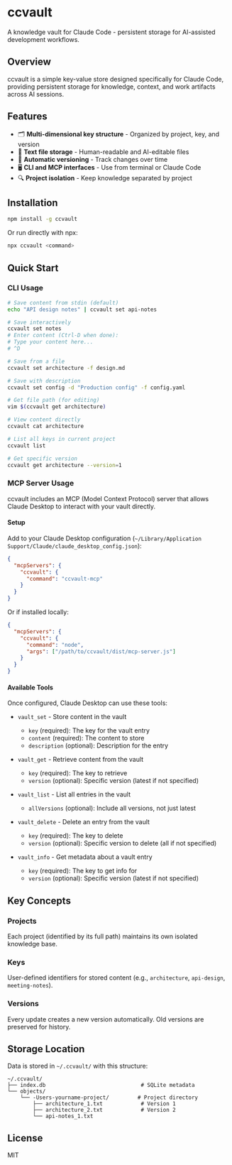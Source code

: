 # ccvault

A knowledge vault for Claude Code - persistent storage for AI-assisted development workflows.

## Overview

ccvault is a simple key-value store designed specifically for Claude Code, providing persistent storage for knowledge, context, and work artifacts across AI sessions.

## Features

- 🗂️ **Multi-dimensional key structure** - Organized by project, key, and version
- 📝 **Text file storage** - Human-readable and AI-editable files
- 🔄 **Automatic versioning** - Track changes over time
- 🖥️ **CLI and MCP interfaces** - Use from terminal or Claude Code
- 🔍 **Project isolation** - Keep knowledge separated by project

## Installation

```bash
npm install -g ccvault
```

Or run directly with npx:

```bash
npx ccvault <command>
```

## Quick Start

### CLI Usage

```bash
# Save content from stdin (default)
echo "API design notes" | ccvault set api-notes

# Save interactively
ccvault set notes
# Enter content (Ctrl-D when done):
# Type your content here...
# ^D

# Save from a file
ccvault set architecture -f design.md

# Save with description
ccvault set config -d "Production config" -f config.yaml

# Get file path (for editing)
vim $(ccvault get architecture)

# View content directly
ccvault cat architecture

# List all keys in current project
ccvault list

# Get specific version
ccvault get architecture --version=1
```

### MCP Server Usage

ccvault includes an MCP (Model Context Protocol) server that allows Claude Desktop to interact with your vault directly.

#### Setup

Add to your Claude Desktop configuration (`~/Library/Application Support/Claude/claude_desktop_config.json`):

```json
{
  "mcpServers": {
    "ccvault": {
      "command": "ccvault-mcp"
    }
  }
}
```

Or if installed locally:

```json
{
  "mcpServers": {
    "ccvault": {
      "command": "node",
      "args": ["/path/to/ccvault/dist/mcp-server.js"]
    }
  }
}
```

#### Available Tools

Once configured, Claude Desktop can use these tools:

- `vault_set` - Store content in the vault
  - `key` (required): The key for the vault entry
  - `content` (required): The content to store
  - `description` (optional): Description for the entry

- `vault_get` - Retrieve content from the vault
  - `key` (required): The key to retrieve
  - `version` (optional): Specific version (latest if not specified)

- `vault_list` - List all entries in the vault
  - `allVersions` (optional): Include all versions, not just latest

- `vault_delete` - Delete an entry from the vault
  - `key` (required): The key to delete
  - `version` (optional): Specific version to delete (all if not specified)

- `vault_info` - Get metadata about a vault entry
  - `key` (required): The key to get info for
  - `version` (optional): Specific version (latest if not specified)

## Key Concepts

### Projects

Each project (identified by its full path) maintains its own isolated knowledge base.

### Keys

User-defined identifiers for stored content (e.g., `architecture`, `api-design`, `meeting-notes`).

### Versions

Every update creates a new version automatically. Old versions are preserved for history.

## Storage Location

Data is stored in `~/.ccvault/` with this structure:

```text
~/.ccvault/
├── index.db                              # SQLite metadata
└── objects/
    └── -Users-yourname-project/         # Project directory
        ├── architecture_1.txt            # Version 1
        ├── architecture_2.txt            # Version 2
        └── api-notes_1.txt
```

## License

MIT

